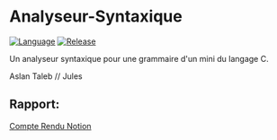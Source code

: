 # Analyseur-Syntaxique
[![Language](https://img.shields.io/badge/language-python-blue.svg?style=flat)](https://www.python.org)
[![Release](https://img.shields.io/badge/release-v1.0-orange.svg?style=flat)](http://www.leejamesrobinson.com/space-invaders.html)

Un analyseur syntaxique pour une grammaire d'un mini
du langage C.

Aslan Taleb // Jules 

## Rapport:
[Compte Rendu Notion](https://aslantaleb.notion.site/Analyseur-Syntaxique-e3d1cfdde9644d128ae58f9f9473410f)
